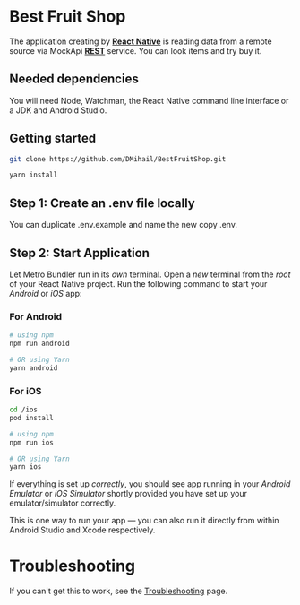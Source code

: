 # Best Fruit Shop

The application creating by [**React Native**](https://reactnative.dev) is reading data from a remote source via MockApi [**REST**](https://mockapi.io/) service. You can look items and try buy it.

## Needed dependencies

You will need Node, Watchman, the React Native command line interface or a JDK and Android Studio.

## Getting started

```bash
git clone https://github.com/DMihail/BestFruitShop.git

yarn install
```

## Step 1: Create an .env file locally

You can duplicate .env.example and name the new copy .env. 

## Step 2: Start Application

Let Metro Bundler run in its _own_ terminal. Open a _new_ terminal from the _root_ of your React Native project. Run the following command to start your _Android_ or _iOS_ app:

### For Android

```bash
# using npm
npm run android

# OR using Yarn
yarn android
```

### For iOS

```bash
cd /ios
pod install

# using npm
npm run ios

# OR using Yarn
yarn ios
```

If everything is set up _correctly_, you should see app running in your _Android Emulator_ or _iOS Simulator_ shortly provided you have set up your emulator/simulator correctly.

This is one way to run your app — you can also run it directly from within Android Studio and Xcode respectively.

# Troubleshooting

If you can't get this to work, see the [Troubleshooting](https://reactnative.dev/docs/troubleshooting) page.
